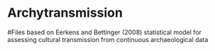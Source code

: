 # Archytransmission
#Files based on Eerkens and Bettinger (2008) statistical model for assessing cultural transmission from continuous archaeological data
